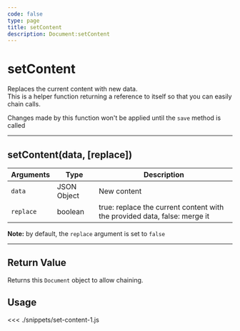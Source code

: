 ```yaml
---
code: false
type: page
title: setContent
description: Document:setContent
---
```


# setContent

Replaces the current content with new data.  
This is a helper function returning a reference to itself so that you can easily chain calls.

<div class="alert alert-info">
Changes made by this function won't be applied until the <code>save</code> method is called
</div>

---

## setContent(data, [replace])

| Arguments | Type        | Description                                                               |
| --------- | ----------- | ------------------------------------------------------------------------- |
| `data`    | JSON Object | New content                                                               |
| `replace` | boolean     | true: replace the current content with the provided data, false: merge it |

**Note:** by default, the `replace` argument is set to `false`

---

## Return Value

Returns this `Document` object to allow chaining.

## Usage

<<< ./snippets/set-content-1.js
